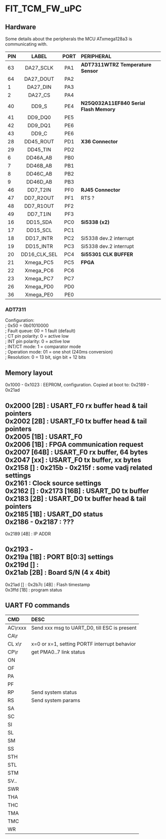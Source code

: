# FIT_TCM_FW_uPC

## Hardware 
Some details about the peripherals the MCU ATxmega128a3 is communicating with.

| PIN 	| LABEL 		| PORT 	| PERIPHERAL |
|:--- 	|:---:  		|:---: 	|:---        |
|63  	|DA27_SCLK		|PA1 	|**ADT7311WTRZ Temperature Sensor**| 
|64	|DA27_DOUT		|PA2 	|| 
|1	|DA27_DIN		|PA3  	|| 
|2	|DA27_CS		|PA4	|| 
|40	|DD9_S  		|PE4	|**N25Q032A11EF840 Serial Flash Memory**| 
|41	|DD9_DQ0		|PE5	||
|42	|DD9_DQ1		|PE6	||
|43	|DD9_C			|PE6	||
|28	|DD45_ROUT		|PD1 	|**X36 Connector**|
|29	|DD45_TIN		|PD2	||
|6	|DD46A_AB		|PB0	||
|7	|DD46B_AB		|PB1	||
|8	|DD46C_AB		|PB2	||
|9	|DD46D_AB		|PB3	||
|46	|DD7_T2IN		|PF0	|**RJ45 Connector**|
|47	|DD7_R2OUT		|PF1	| RTS ? |
|48	|DD7_R1OUT		|PF2	||
|49	|DD7_T1IN		|PF3	||
|16	|DD15_SDA		|PC0	|**Si5338 (x2)**|
|17	|DD15_SCL		|PC1	||
|18	|DD17_INTR		|PC2	|Si5338 dev.2 interrupt|
|19	|DD15_INTR		|PC3	|Si5338 dev.2 interrupt|
|20	|DD16_CLK_SEL		|PC4	|**Si55301 CLK BUFFER**|
|21 	|Xmega_PC5		|PC5 	|**FPGA**|
|22 	|Xmega_PC6		|PC6 	||
|23 	|Xmega_PC7		|PC7 	||
|26 	|Xmega_PD0		|PD0 	||
|36 	|Xmega_PE0		|PE0 	||

### ADT7311
Configuration:  
; 0x50 = 0b01010000  
; Fault queue: 00 = 1 fault (default)  
; CT pin polarity: 0 = active low  
; INT pin polarity: 0 = active low  
; INT/CT mode: 1 = comparator mode  
; Operation mode: 01 = one shot (240ms conversion)  
; Resolution: 0 = 13 bit, sign bit + 12 bits  

## Memory layout
0x1000 - 0x1023 : EEPROM, configuration. Copied at boot to: 0x2189 - 0x21ad  
  
0x2000 [2B] : USART_F0 rx buffer head & tail pointers  
0x2002 [2B] : USART_F0 tx buffer head & tail pointers  
0x2005 [1B] : USART_F0  
0x2006 [1B] : FPGA communication request  
0x2007 [64B] : USART_F0 rx buffer, 64 bytes  
0x2047 [xx] : USART_F0 tx buffer, xx bytes  
0x2158 [] : 
0x215b - 0x215f : some vadj related settings  
0x2161 : Clock source settings  
0x2162 [] : 
0x2173 [16B] : USART_D0 tx buffer  
0x2183 [2B] : USART_D0 tx buffer head & tail pointers  
0x2185 [1B] : USART_D0 status  
0x2186 - 0x2187 : ???  
---  
0x2189 [4B] : IP ADDR  

0x2193 -  
0x219a [1B] : PORT B[0:3] settings  
0x219d [] :  
0x21ab [2B] : Board S/N (4 x 4bit)  
---  
0x21ad [] : 
0x2b7c [4B] : Flash timestamp  
0x3ffd [1B] : program status  

## UART F0 commands
| CMD 		| DESC |
|:--- 		|:--- |
| AC\rxxx 	| Send xxx msg to UART_D0, till ESC is present |
| CA\r		| |
| CL x\r 	| x=0 or x=1,  setting PORTF interrupt behavior |
| CP\r		| get PMA0..7 link status|
| ON		| |
| OF		| |
| PA		| |
| PF		| |
| RP 		| Send system status |
| RS 		| Send system params |
| SA 		| |
| SC 		| |
| SI 		| |
| SL 		| |
| SM 		| |
| SS 		| |
| STH 		| |
| STL 		| |
| STM 		| |
| SV.. 		| |
| SWR 		| |
| THA 		| |
| THC 		| |
| TMA 		| |
| TMC 		| |
| WR 		| |
